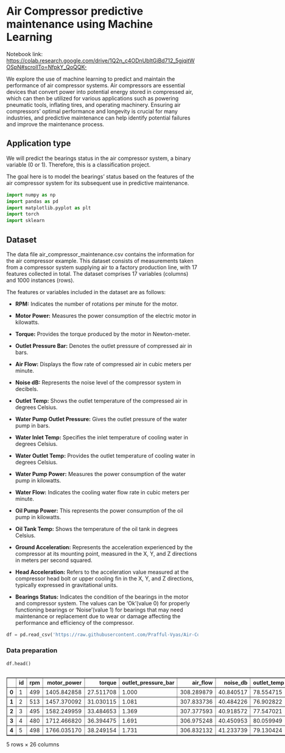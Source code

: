 # Air Compressor predictive maintenance using Machine Learning

Notebook link: https://colab.research.google.com/drive/1Q2n_c4ODnUbItGiBd712_5gjqitWOSpN#scrollTo=NfpkY_QoQQK-

We explore the use of machine learning to predict and maintain the performance of air compressor systems. Air compressors are essential devices that convert power into potential energy stored in compressed air, which can then be utilized for various applications such as powering pneumatic tools, inflating tires, and operating machinery. Ensuring air compressors’ optimal performance and longevity is crucial for many industries, and predictive maintenance can help identify potential failures and improve the maintenance process.

## Application type

We will predict the bearings status in the air compressor system, a binary variable (0 or 1). Therefore, this is a classification project.

The goal here is to model the bearings’ status based on the features of the air compressor system for its subsequent use in predictive maintenance.


```python
import numpy as np
import pandas as pd
import matplotlib.pyplot as plt
import torch
import sklearn
```

## Dataset

The data file air_compressor_maintenance.csv contains the information for the air compressor example. This dataset consists of measurements taken from a compressor system supplying air to a factory production line, with 17 features collected in total. The dataset comprises 17 variables (columns) and 1000 instances (rows).

The features or variables included in the dataset are as follows:



* **RPM:** Indicates the number of rotations per minute for the motor.

* **Motor Power:** Measures the power consumption of the electric motor in kilowatts.

* **Torque:** Provides the torque produced by the motor in Newton-meter.

* **Outlet Pressure Bar:** Denotes the outlet pressure of compressed air in bars.

* **Air Flow:** Displays the flow rate of compressed air in cubic meters per minute.

* **Noise dB:** Represents the noise level of the compressor system in decibels.

* **Outlet Temp:** Shows the outlet temperature of the compressed air in degrees Celsius.

* **Water Pump Outlet Pressure:** Gives the outlet pressure of the water pump in bars.

* **Water Inlet Temp:** Specifies the inlet temperature of cooling water in degrees Celsius.

* **Water Outlet Temp:** Provides the outlet temperature of cooling water in degrees Celsius.

* **Water Pump Power:** Measures the power consumption of the water pump in kilowatts.

* **Water Flow:** Indicates the cooling water flow rate in cubic meters per minute.

* **Oil Pump Power:** This represents the power consumption of the oil pump in kilowatts.

* **Oil Tank Temp:** Shows the temperature of the oil tank in degrees Celsius.

* **Ground Acceleration:** Represents the acceleration experienced by the compressor at its mounting point, measured in the X, Y, and Z directions in meters per second squared.

* **Head Acceleration:** Refers to the acceleration value measured at the compressor head bolt or upper cooling fin in the X, Y, and Z directions, typically expressed in gravitational units.

* **Bearings Status:** Indicates the condition of the bearings in the motor and compressor system. The values can be ‘Ok’(value 0) for properly functioning bearings or ‘Noise’(value 1) for bearings that may need maintenance or replacement due to wear or damage affecting the performance and efficiency of the compressor.





```python
df = pd.read_csv('https://raw.githubusercontent.com/Prafful-Vyas/Air-Compressor-predictive-maintenance-using-ML/main/aircompressor.csv')
```

### Data preparation


```python
df.head()
```





  <div id="df-cab05bbc-f856-4873-978d-690b4355c1cc" class="colab-df-container">
    <div>
<style scoped>
    .dataframe tbody tr th:only-of-type {
        vertical-align: middle;
    }

    .dataframe tbody tr th {
        vertical-align: top;
    }

    .dataframe thead th {
        text-align: right;
    }
</style>
<table border="1" class="dataframe">
  <thead>
    <tr style="text-align: right;">
      <th></th>
      <th>id</th>
      <th>rpm</th>
      <th>motor_power</th>
      <th>torque</th>
      <th>outlet_pressure_bar</th>
      <th>air_flow</th>
      <th>noise_db</th>
      <th>outlet_temp</th>
      <th>wpump_outlet_press</th>
      <th>water_inlet_temp</th>
      <th>...</th>
      <th>gaccy</th>
      <th>gaccz</th>
      <th>haccx</th>
      <th>haccy</th>
      <th>haccz</th>
      <th>bearings</th>
      <th>wpump</th>
      <th>radiator</th>
      <th>exvalve</th>
      <th>acmotor</th>
    </tr>
  </thead>
  <tbody>
    <tr>
      <th>0</th>
      <td>1</td>
      <td>499</td>
      <td>1405.842858</td>
      <td>27.511708</td>
      <td>1.000</td>
      <td>308.289879</td>
      <td>40.840517</td>
      <td>78.554715</td>
      <td>2.960632</td>
      <td>43.166392</td>
      <td>...</td>
      <td>0.383773</td>
      <td>2.649801</td>
      <td>1.213344</td>
      <td>1.409218</td>
      <td>2.962484</td>
      <td>0</td>
      <td>0</td>
      <td>0</td>
      <td>0</td>
      <td>Stable</td>
    </tr>
    <tr>
      <th>1</th>
      <td>2</td>
      <td>513</td>
      <td>1457.370092</td>
      <td>31.030115</td>
      <td>1.081</td>
      <td>307.833736</td>
      <td>40.484226</td>
      <td>76.902822</td>
      <td>2.536711</td>
      <td>47.342143</td>
      <td>...</td>
      <td>0.450954</td>
      <td>2.669423</td>
      <td>1.210674</td>
      <td>1.379050</td>
      <td>2.938135</td>
      <td>0</td>
      <td>0</td>
      <td>0</td>
      <td>0</td>
      <td>Stable</td>
    </tr>
    <tr>
      <th>2</th>
      <td>3</td>
      <td>495</td>
      <td>1582.249959</td>
      <td>33.484653</td>
      <td>1.369</td>
      <td>307.377593</td>
      <td>40.918572</td>
      <td>77.547021</td>
      <td>2.112789</td>
      <td>49.306593</td>
      <td>...</td>
      <td>0.443924</td>
      <td>2.772009</td>
      <td>1.210612</td>
      <td>1.373490</td>
      <td>2.991878</td>
      <td>0</td>
      <td>0</td>
      <td>0</td>
      <td>0</td>
      <td>Stable</td>
    </tr>
    <tr>
      <th>3</th>
      <td>4</td>
      <td>480</td>
      <td>1712.466820</td>
      <td>36.394475</td>
      <td>1.691</td>
      <td>306.975248</td>
      <td>40.450953</td>
      <td>80.059949</td>
      <td>2.087534</td>
      <td>46.886933</td>
      <td>...</td>
      <td>0.370457</td>
      <td>2.876056</td>
      <td>1.213223</td>
      <td>1.443234</td>
      <td>3.096158</td>
      <td>0</td>
      <td>0</td>
      <td>0</td>
      <td>0</td>
      <td>Stable</td>
    </tr>
    <tr>
      <th>4</th>
      <td>5</td>
      <td>498</td>
      <td>1766.035170</td>
      <td>38.249154</td>
      <td>1.731</td>
      <td>306.832132</td>
      <td>41.233739</td>
      <td>79.130424</td>
      <td>2.338877</td>
      <td>50.498100</td>
      <td>...</td>
      <td>0.383868</td>
      <td>2.849451</td>
      <td>1.209216</td>
      <td>1.405190</td>
      <td>3.059417</td>
      <td>0</td>
      <td>0</td>
      <td>0</td>
      <td>0</td>
      <td>Stable</td>
    </tr>
  </tbody>
</table>
<p>5 rows × 26 columns</p>
</div>
    <div class="colab-df-buttons">

  <div class="colab-df-container">
    <button class="colab-df-convert" onclick="convertToInteractive('df-cab05bbc-f856-4873-978d-690b4355c1cc')"
            title="Convert this dataframe to an interactive table."
            style="display:none;">

  <svg xmlns="http://www.w3.org/2000/svg" height="24px" viewBox="0 -960 960 960">
    <path d="M120-120v-720h720v720H120Zm60-500h600v-160H180v160Zm220 220h160v-160H400v160Zm0 220h160v-160H400v160ZM180-400h160v-160H180v160Zm440 0h160v-160H620v160ZM180-180h160v-160H180v160Zm440 0h160v-160H620v160Z"/>
  </svg>
    </button>

  <style>
    .colab-df-container {
      display:flex;
      gap: 12px;
    }

    .colab-df-convert {
      background-color: #E8F0FE;
      border: none;
      border-radius: 50%;
      cursor: pointer;
      display: none;
      fill: #1967D2;
      height: 32px;
      padding: 0 0 0 0;
      width: 32px;
    }

    .colab-df-convert:hover {
      background-color: #E2EBFA;
      box-shadow: 0px 1px 2px rgba(60, 64, 67, 0.3), 0px 1px 3px 1px rgba(60, 64, 67, 0.15);
      fill: #174EA6;
    }

    .colab-df-buttons div {
      margin-bottom: 4px;
    }

    [theme=dark] .colab-df-convert {
      background-color: #3B4455;
      fill: #D2E3FC;
    }

    [theme=dark] .colab-df-convert:hover {
      background-color: #434B5C;
      box-shadow: 0px 1px 3px 1px rgba(0, 0, 0, 0.15);
      filter: drop-shadow(0px 1px 2px rgba(0, 0, 0, 0.3));
      fill: #FFFFFF;
    }
  </style>

    <script>
      const buttonEl =
        document.querySelector('#df-cab05bbc-f856-4873-978d-690b4355c1cc button.colab-df-convert');
      buttonEl.style.display =
        google.colab.kernel.accessAllowed ? 'block' : 'none';

      async function convertToInteractive(key) {
        const element = document.querySelector('#df-cab05bbc-f856-4873-978d-690b4355c1cc');
        const dataTable =
          await google.colab.kernel.invokeFunction('convertToInteractive',
                                                    [key], {});
        if (!dataTable) return;

        const docLinkHtml = 'Like what you see? Visit the ' +
          '<a target="_blank" href=https://colab.research.google.com/notebooks/data_table.ipynb>data table notebook</a>'
          + ' to learn more about interactive tables.';
        element.innerHTML = '';
        dataTable['output_type'] = 'display_data';
        await google.colab.output.renderOutput(dataTable, element);
        const docLink = document.createElement('div');
        docLink.innerHTML = docLinkHtml;
        element.appendChild(docLink);
      }
    </script>
  </div>


<div id="df-77a3443a-1e7b-496a-bbac-c911adca5e75">
  <button class="colab-df-quickchart" onclick="quickchart('df-77a3443a-1e7b-496a-bbac-c911adca5e75')"
            title="Suggest charts"
            style="display:none;">

<svg xmlns="http://www.w3.org/2000/svg" height="24px"viewBox="0 0 24 24"
     width="24px">
    <g>
        <path d="M19 3H5c-1.1 0-2 .9-2 2v14c0 1.1.9 2 2 2h14c1.1 0 2-.9 2-2V5c0-1.1-.9-2-2-2zM9 17H7v-7h2v7zm4 0h-2V7h2v10zm4 0h-2v-4h2v4z"/>
    </g>
</svg>
  </button>

<style>
  .colab-df-quickchart {
      --bg-color: #E8F0FE;
      --fill-color: #1967D2;
      --hover-bg-color: #E2EBFA;
      --hover-fill-color: #174EA6;
      --disabled-fill-color: #AAA;
      --disabled-bg-color: #DDD;
  }

  [theme=dark] .colab-df-quickchart {
      --bg-color: #3B4455;
      --fill-color: #D2E3FC;
      --hover-bg-color: #434B5C;
      --hover-fill-color: #FFFFFF;
      --disabled-bg-color: #3B4455;
      --disabled-fill-color: #666;
  }

  .colab-df-quickchart {
    background-color: var(--bg-color);
    border: none;
    border-radius: 50%;
    cursor: pointer;
    display: none;
    fill: var(--fill-color);
    height: 32px;
    padding: 0;
    width: 32px;
  }

  .colab-df-quickchart:hover {
    background-color: var(--hover-bg-color);
    box-shadow: 0 1px 2px rgba(60, 64, 67, 0.3), 0 1px 3px 1px rgba(60, 64, 67, 0.15);
    fill: var(--button-hover-fill-color);
  }

  .colab-df-quickchart-complete:disabled,
  .colab-df-quickchart-complete:disabled:hover {
    background-color: var(--disabled-bg-color);
    fill: var(--disabled-fill-color);
    box-shadow: none;
  }

  .colab-df-spinner {
    border: 2px solid var(--fill-color);
    border-color: transparent;
    border-bottom-color: var(--fill-color);
    animation:
      spin 1s steps(1) infinite;
  }

  @keyframes spin {
    0% {
      border-color: transparent;
      border-bottom-color: var(--fill-color);
      border-left-color: var(--fill-color);
    }
    20% {
      border-color: transparent;
      border-left-color: var(--fill-color);
      border-top-color: var(--fill-color);
    }
    30% {
      border-color: transparent;
      border-left-color: var(--fill-color);
      border-top-color: var(--fill-color);
      border-right-color: var(--fill-color);
    }
    40% {
      border-color: transparent;
      border-right-color: var(--fill-color);
      border-top-color: var(--fill-color);
    }
    60% {
      border-color: transparent;
      border-right-color: var(--fill-color);
    }
    80% {
      border-color: transparent;
      border-right-color: var(--fill-color);
      border-bottom-color: var(--fill-color);
    }
    90% {
      border-color: transparent;
      border-bottom-color: var(--fill-color);
    }
  }
</style>

  <script>
    async function quickchart(key) {
      const quickchartButtonEl =
        document.querySelector('#' + key + ' button');
      quickchartButtonEl.disabled = true;  // To prevent multiple clicks.
      quickchartButtonEl.classList.add('colab-df-spinner');
      try {
        const charts = await google.colab.kernel.invokeFunction(
            'suggestCharts', [key], {});
      } catch (error) {
        console.error('Error during call to suggestCharts:', error);
      }
      quickchartButtonEl.classList.remove('colab-df-spinner');
      quickchartButtonEl.classList.add('colab-df-quickchart-complete');
    }
    (() => {
      let quickchartButtonEl =
        document.querySelector('#df-77a3443a-1e7b-496a-bbac-c911adca5e75 button');
      quickchartButtonEl.style.display =
        google.colab.kernel.accessAllowed ? 'block' : 'none';
    })();
  </script>
</div>

    </div>
  </div>





```python
# List of columns to be dropped
columns_to_drop = ['id','wpump', 'radiator', 'exvalve','acmotor']

# Drop the columns
df.drop(columns_to_drop, axis=1, inplace=True)

```


```python
# identify missing values
df.isnull().sum()
```




<div>
<style scoped>
    .dataframe tbody tr th:only-of-type {
        vertical-align: middle;
    }

    .dataframe tbody tr th {
        vertical-align: top;
    }

    .dataframe thead th {
        text-align: right;
    }
</style>
<table border="1" class="dataframe">
  <thead>
    <tr style="text-align: right;">
      <th></th>
      <th>0</th>
    </tr>
  </thead>
  <tbody>
    <tr>
      <th>rpm</th>
      <td>0</td>
    </tr>
    <tr>
      <th>motor_power</th>
      <td>0</td>
    </tr>
    <tr>
      <th>torque</th>
      <td>0</td>
    </tr>
    <tr>
      <th>outlet_pressure_bar</th>
      <td>0</td>
    </tr>
    <tr>
      <th>air_flow</th>
      <td>0</td>
    </tr>
    <tr>
      <th>noise_db</th>
      <td>0</td>
    </tr>
    <tr>
      <th>outlet_temp</th>
      <td>0</td>
    </tr>
    <tr>
      <th>wpump_outlet_press</th>
      <td>0</td>
    </tr>
    <tr>
      <th>water_inlet_temp</th>
      <td>0</td>
    </tr>
    <tr>
      <th>water_outlet_temp</th>
      <td>0</td>
    </tr>
    <tr>
      <th>wpump_power</th>
      <td>0</td>
    </tr>
    <tr>
      <th>water_flow</th>
      <td>0</td>
    </tr>
    <tr>
      <th>oilpump_power</th>
      <td>0</td>
    </tr>
    <tr>
      <th>oil_tank_temp</th>
      <td>0</td>
    </tr>
    <tr>
      <th>gaccx</th>
      <td>0</td>
    </tr>
    <tr>
      <th>gaccy</th>
      <td>0</td>
    </tr>
    <tr>
      <th>gaccz</th>
      <td>0</td>
    </tr>
    <tr>
      <th>haccx</th>
      <td>0</td>
    </tr>
    <tr>
      <th>haccy</th>
      <td>0</td>
    </tr>
    <tr>
      <th>haccz</th>
      <td>0</td>
    </tr>
    <tr>
      <th>bearings</th>
      <td>0</td>
    </tr>
  </tbody>
</table>
</div><br><label><b>dtype:</b> int64</label>




```python
# Adding timestamp of frequency = 1 minute to the dataset

import datetime

# Generate a time series with one-minute intervals
time_series = pd.date_range(start='00:00:00', end='16:39:00', freq='1min')

# Create a new DataFrame with timestamps
df['timestamp'] = time_series
df['timestamp'] = df['timestamp'].dt.time


# show the updated DataFrame
df.head()
```





  <div id="df-5aa7de26-43ad-4fc9-8398-f0499ea47e1c" class="colab-df-container">
    <div>
<style scoped>
    .dataframe tbody tr th:only-of-type {
        vertical-align: middle;
    }

    .dataframe tbody tr th {
        vertical-align: top;
    }

    .dataframe thead th {
        text-align: right;
    }
</style>
<table border="1" class="dataframe">
  <thead>
    <tr style="text-align: right;">
      <th></th>
      <th>rpm</th>
      <th>motor_power</th>
      <th>torque</th>
      <th>outlet_pressure_bar</th>
      <th>air_flow</th>
      <th>noise_db</th>
      <th>outlet_temp</th>
      <th>wpump_outlet_press</th>
      <th>water_inlet_temp</th>
      <th>water_outlet_temp</th>
      <th>...</th>
      <th>oilpump_power</th>
      <th>oil_tank_temp</th>
      <th>gaccx</th>
      <th>gaccy</th>
      <th>gaccz</th>
      <th>haccx</th>
      <th>haccy</th>
      <th>haccz</th>
      <th>bearings</th>
      <th>timestamp</th>
    </tr>
  </thead>
  <tbody>
    <tr>
      <th>0</th>
      <td>499</td>
      <td>1405.842858</td>
      <td>27.511708</td>
      <td>1.000</td>
      <td>308.289879</td>
      <td>40.840517</td>
      <td>78.554715</td>
      <td>2.960632</td>
      <td>43.166392</td>
      <td>47.259238</td>
      <td>...</td>
      <td>300.372921</td>
      <td>45.806178</td>
      <td>0.711820</td>
      <td>0.383773</td>
      <td>2.649801</td>
      <td>1.213344</td>
      <td>1.409218</td>
      <td>2.962484</td>
      <td>0</td>
      <td>00:00:00</td>
    </tr>
    <tr>
      <th>1</th>
      <td>513</td>
      <td>1457.370092</td>
      <td>31.030115</td>
      <td>1.081</td>
      <td>307.833736</td>
      <td>40.484226</td>
      <td>76.902822</td>
      <td>2.536711</td>
      <td>47.342143</td>
      <td>55.025653</td>
      <td>...</td>
      <td>301.391605</td>
      <td>45.825384</td>
      <td>0.704667</td>
      <td>0.450954</td>
      <td>2.669423</td>
      <td>1.210674</td>
      <td>1.379050</td>
      <td>2.938135</td>
      <td>0</td>
      <td>00:01:00</td>
    </tr>
    <tr>
      <th>2</th>
      <td>495</td>
      <td>1582.249959</td>
      <td>33.484653</td>
      <td>1.369</td>
      <td>307.377593</td>
      <td>40.918572</td>
      <td>77.547021</td>
      <td>2.112789</td>
      <td>49.306593</td>
      <td>50.505622</td>
      <td>...</td>
      <td>300.973376</td>
      <td>45.844730</td>
      <td>0.704828</td>
      <td>0.443924</td>
      <td>2.772009</td>
      <td>1.210612</td>
      <td>1.373490</td>
      <td>2.991878</td>
      <td>0</td>
      <td>00:02:00</td>
    </tr>
    <tr>
      <th>3</th>
      <td>480</td>
      <td>1712.466820</td>
      <td>36.394475</td>
      <td>1.691</td>
      <td>306.975248</td>
      <td>40.450953</td>
      <td>80.059949</td>
      <td>2.087534</td>
      <td>46.886933</td>
      <td>58.706376</td>
      <td>...</td>
      <td>300.355630</td>
      <td>45.817046</td>
      <td>0.726604</td>
      <td>0.370457</td>
      <td>2.876056</td>
      <td>1.213223</td>
      <td>1.443234</td>
      <td>3.096158</td>
      <td>0</td>
      <td>00:03:00</td>
    </tr>
    <tr>
      <th>4</th>
      <td>498</td>
      <td>1766.035170</td>
      <td>38.249154</td>
      <td>1.731</td>
      <td>306.832132</td>
      <td>41.233739</td>
      <td>79.130424</td>
      <td>2.338877</td>
      <td>50.498100</td>
      <td>54.046362</td>
      <td>...</td>
      <td>300.440568</td>
      <td>45.817640</td>
      <td>0.707785</td>
      <td>0.383868</td>
      <td>2.849451</td>
      <td>1.209216</td>
      <td>1.405190</td>
      <td>3.059417</td>
      <td>0</td>
      <td>00:04:00</td>
    </tr>
  </tbody>
</table>
<p>5 rows × 22 columns</p>
</div>
    <div class="colab-df-buttons">

  <div class="colab-df-container">
    <button class="colab-df-convert" onclick="convertToInteractive('df-5aa7de26-43ad-4fc9-8398-f0499ea47e1c')"
            title="Convert this dataframe to an interactive table."
            style="display:none;">

  <svg xmlns="http://www.w3.org/2000/svg" height="24px" viewBox="0 -960 960 960">
    <path d="M120-120v-720h720v720H120Zm60-500h600v-160H180v160Zm220 220h160v-160H400v160Zm0 220h160v-160H400v160ZM180-400h160v-160H180v160Zm440 0h160v-160H620v160ZM180-180h160v-160H180v160Zm440 0h160v-160H620v160Z"/>
  </svg>
    </button>

  <style>
    .colab-df-container {
      display:flex;
      gap: 12px;
    }

    .colab-df-convert {
      background-color: #E8F0FE;
      border: none;
      border-radius: 50%;
      cursor: pointer;
      display: none;
      fill: #1967D2;
      height: 32px;
      padding: 0 0 0 0;
      width: 32px;
    }

    .colab-df-convert:hover {
      background-color: #E2EBFA;
      box-shadow: 0px 1px 2px rgba(60, 64, 67, 0.3), 0px 1px 3px 1px rgba(60, 64, 67, 0.15);
      fill: #174EA6;
    }

    .colab-df-buttons div {
      margin-bottom: 4px;
    }

    [theme=dark] .colab-df-convert {
      background-color: #3B4455;
      fill: #D2E3FC;
    }

    [theme=dark] .colab-df-convert:hover {
      background-color: #434B5C;
      box-shadow: 0px 1px 3px 1px rgba(0, 0, 0, 0.15);
      filter: drop-shadow(0px 1px 2px rgba(0, 0, 0, 0.3));
      fill: #FFFFFF;
    }
  </style>

    <script>
      const buttonEl =
        document.querySelector('#df-5aa7de26-43ad-4fc9-8398-f0499ea47e1c button.colab-df-convert');
      buttonEl.style.display =
        google.colab.kernel.accessAllowed ? 'block' : 'none';

      async function convertToInteractive(key) {
        const element = document.querySelector('#df-5aa7de26-43ad-4fc9-8398-f0499ea47e1c');
        const dataTable =
          await google.colab.kernel.invokeFunction('convertToInteractive',
                                                    [key], {});
        if (!dataTable) return;

        const docLinkHtml = 'Like what you see? Visit the ' +
          '<a target="_blank" href=https://colab.research.google.com/notebooks/data_table.ipynb>data table notebook</a>'
          + ' to learn more about interactive tables.';
        element.innerHTML = '';
        dataTable['output_type'] = 'display_data';
        await google.colab.output.renderOutput(dataTable, element);
        const docLink = document.createElement('div');
        docLink.innerHTML = docLinkHtml;
        element.appendChild(docLink);
      }
    </script>
  </div>


<div id="df-8a9b63f9-0ac3-4d49-af87-c7aea3924f67">
  <button class="colab-df-quickchart" onclick="quickchart('df-8a9b63f9-0ac3-4d49-af87-c7aea3924f67')"
            title="Suggest charts"
            style="display:none;">

<svg xmlns="http://www.w3.org/2000/svg" height="24px"viewBox="0 0 24 24"
     width="24px">
    <g>
        <path d="M19 3H5c-1.1 0-2 .9-2 2v14c0 1.1.9 2 2 2h14c1.1 0 2-.9 2-2V5c0-1.1-.9-2-2-2zM9 17H7v-7h2v7zm4 0h-2V7h2v10zm4 0h-2v-4h2v4z"/>
    </g>
</svg>
  </button>

<style>
  .colab-df-quickchart {
      --bg-color: #E8F0FE;
      --fill-color: #1967D2;
      --hover-bg-color: #E2EBFA;
      --hover-fill-color: #174EA6;
      --disabled-fill-color: #AAA;
      --disabled-bg-color: #DDD;
  }

  [theme=dark] .colab-df-quickchart {
      --bg-color: #3B4455;
      --fill-color: #D2E3FC;
      --hover-bg-color: #434B5C;
      --hover-fill-color: #FFFFFF;
      --disabled-bg-color: #3B4455;
      --disabled-fill-color: #666;
  }

  .colab-df-quickchart {
    background-color: var(--bg-color);
    border: none;
    border-radius: 50%;
    cursor: pointer;
    display: none;
    fill: var(--fill-color);
    height: 32px;
    padding: 0;
    width: 32px;
  }

  .colab-df-quickchart:hover {
    background-color: var(--hover-bg-color);
    box-shadow: 0 1px 2px rgba(60, 64, 67, 0.3), 0 1px 3px 1px rgba(60, 64, 67, 0.15);
    fill: var(--button-hover-fill-color);
  }

  .colab-df-quickchart-complete:disabled,
  .colab-df-quickchart-complete:disabled:hover {
    background-color: var(--disabled-bg-color);
    fill: var(--disabled-fill-color);
    box-shadow: none;
  }

  .colab-df-spinner {
    border: 2px solid var(--fill-color);
    border-color: transparent;
    border-bottom-color: var(--fill-color);
    animation:
      spin 1s steps(1) infinite;
  }

  @keyframes spin {
    0% {
      border-color: transparent;
      border-bottom-color: var(--fill-color);
      border-left-color: var(--fill-color);
    }
    20% {
      border-color: transparent;
      border-left-color: var(--fill-color);
      border-top-color: var(--fill-color);
    }
    30% {
      border-color: transparent;
      border-left-color: var(--fill-color);
      border-top-color: var(--fill-color);
      border-right-color: var(--fill-color);
    }
    40% {
      border-color: transparent;
      border-right-color: var(--fill-color);
      border-top-color: var(--fill-color);
    }
    60% {
      border-color: transparent;
      border-right-color: var(--fill-color);
    }
    80% {
      border-color: transparent;
      border-right-color: var(--fill-color);
      border-bottom-color: var(--fill-color);
    }
    90% {
      border-color: transparent;
      border-bottom-color: var(--fill-color);
    }
  }
</style>

  <script>
    async function quickchart(key) {
      const quickchartButtonEl =
        document.querySelector('#' + key + ' button');
      quickchartButtonEl.disabled = true;  // To prevent multiple clicks.
      quickchartButtonEl.classList.add('colab-df-spinner');
      try {
        const charts = await google.colab.kernel.invokeFunction(
            'suggestCharts', [key], {});
      } catch (error) {
        console.error('Error during call to suggestCharts:', error);
      }
      quickchartButtonEl.classList.remove('colab-df-spinner');
      quickchartButtonEl.classList.add('colab-df-quickchart-complete');
    }
    (() => {
      let quickchartButtonEl =
        document.querySelector('#df-8a9b63f9-0ac3-4d49-af87-c7aea3924f67 button');
      quickchartButtonEl.style.display =
        google.colab.kernel.accessAllowed ? 'block' : 'none';
    })();
  </script>
</div>

    </div>
  </div>





```python
# checking for no. of unique values in bearings
df.groupby(df['bearings']).size()
```




<div>
<style scoped>
    .dataframe tbody tr th:only-of-type {
        vertical-align: middle;
    }

    .dataframe tbody tr th {
        vertical-align: top;
    }

    .dataframe thead th {
        text-align: right;
    }
</style>
<table border="1" class="dataframe">
  <thead>
    <tr style="text-align: right;">
      <th></th>
      <th>0</th>
    </tr>
    <tr>
      <th>bearings</th>
      <th></th>
    </tr>
  </thead>
  <tbody>
    <tr>
      <th>0</th>
      <td>800</td>
    </tr>
    <tr>
      <th>1</th>
      <td>200</td>
    </tr>
  </tbody>
</table>
</div><br><label><b>dtype:</b> int64</label>




```python
df.dtypes
```




<div>
<style scoped>
    .dataframe tbody tr th:only-of-type {
        vertical-align: middle;
    }

    .dataframe tbody tr th {
        vertical-align: top;
    }

    .dataframe thead th {
        text-align: right;
    }
</style>
<table border="1" class="dataframe">
  <thead>
    <tr style="text-align: right;">
      <th></th>
      <th>0</th>
    </tr>
  </thead>
  <tbody>
    <tr>
      <th>rpm</th>
      <td>int64</td>
    </tr>
    <tr>
      <th>motor_power</th>
      <td>float64</td>
    </tr>
    <tr>
      <th>torque</th>
      <td>float64</td>
    </tr>
    <tr>
      <th>outlet_pressure_bar</th>
      <td>float64</td>
    </tr>
    <tr>
      <th>air_flow</th>
      <td>float64</td>
    </tr>
    <tr>
      <th>noise_db</th>
      <td>float64</td>
    </tr>
    <tr>
      <th>outlet_temp</th>
      <td>float64</td>
    </tr>
    <tr>
      <th>wpump_outlet_press</th>
      <td>float64</td>
    </tr>
    <tr>
      <th>water_inlet_temp</th>
      <td>float64</td>
    </tr>
    <tr>
      <th>water_outlet_temp</th>
      <td>float64</td>
    </tr>
    <tr>
      <th>wpump_power</th>
      <td>float64</td>
    </tr>
    <tr>
      <th>water_flow</th>
      <td>float64</td>
    </tr>
    <tr>
      <th>oilpump_power</th>
      <td>float64</td>
    </tr>
    <tr>
      <th>oil_tank_temp</th>
      <td>float64</td>
    </tr>
    <tr>
      <th>gaccx</th>
      <td>float64</td>
    </tr>
    <tr>
      <th>gaccy</th>
      <td>float64</td>
    </tr>
    <tr>
      <th>gaccz</th>
      <td>float64</td>
    </tr>
    <tr>
      <th>haccx</th>
      <td>float64</td>
    </tr>
    <tr>
      <th>haccy</th>
      <td>float64</td>
    </tr>
    <tr>
      <th>haccz</th>
      <td>float64</td>
    </tr>
    <tr>
      <th>bearings</th>
      <td>int64</td>
    </tr>
    <tr>
      <th>timestamp</th>
      <td>object</td>
    </tr>
  </tbody>
</table>
</div><br><label><b>dtype:</b> object</label>




```python
def time_to_minutes(time_obj):
    return (time_obj.hour * 60) + time_obj.minute

df['time_minutes'] = df['timestamp'].apply(time_to_minutes).astype(float)
```


```python
df.head()
```





  <div id="df-7007db85-862f-4ce4-bf06-8411ba14c2d4" class="colab-df-container">
    <div>
<style scoped>
    .dataframe tbody tr th:only-of-type {
        vertical-align: middle;
    }

    .dataframe tbody tr th {
        vertical-align: top;
    }

    .dataframe thead th {
        text-align: right;
    }
</style>
<table border="1" class="dataframe">
  <thead>
    <tr style="text-align: right;">
      <th></th>
      <th>rpm</th>
      <th>motor_power</th>
      <th>torque</th>
      <th>outlet_pressure_bar</th>
      <th>air_flow</th>
      <th>noise_db</th>
      <th>outlet_temp</th>
      <th>wpump_outlet_press</th>
      <th>water_inlet_temp</th>
      <th>water_outlet_temp</th>
      <th>...</th>
      <th>oil_tank_temp</th>
      <th>gaccx</th>
      <th>gaccy</th>
      <th>gaccz</th>
      <th>haccx</th>
      <th>haccy</th>
      <th>haccz</th>
      <th>bearings</th>
      <th>timestamp</th>
      <th>time_minutes</th>
    </tr>
  </thead>
  <tbody>
    <tr>
      <th>0</th>
      <td>499</td>
      <td>1405.842858</td>
      <td>27.511708</td>
      <td>1.000</td>
      <td>308.289879</td>
      <td>40.840517</td>
      <td>78.554715</td>
      <td>2.960632</td>
      <td>43.166392</td>
      <td>47.259238</td>
      <td>...</td>
      <td>45.806178</td>
      <td>0.711820</td>
      <td>0.383773</td>
      <td>2.649801</td>
      <td>1.213344</td>
      <td>1.409218</td>
      <td>2.962484</td>
      <td>0</td>
      <td>00:00:00</td>
      <td>0.0</td>
    </tr>
    <tr>
      <th>1</th>
      <td>513</td>
      <td>1457.370092</td>
      <td>31.030115</td>
      <td>1.081</td>
      <td>307.833736</td>
      <td>40.484226</td>
      <td>76.902822</td>
      <td>2.536711</td>
      <td>47.342143</td>
      <td>55.025653</td>
      <td>...</td>
      <td>45.825384</td>
      <td>0.704667</td>
      <td>0.450954</td>
      <td>2.669423</td>
      <td>1.210674</td>
      <td>1.379050</td>
      <td>2.938135</td>
      <td>0</td>
      <td>00:01:00</td>
      <td>1.0</td>
    </tr>
    <tr>
      <th>2</th>
      <td>495</td>
      <td>1582.249959</td>
      <td>33.484653</td>
      <td>1.369</td>
      <td>307.377593</td>
      <td>40.918572</td>
      <td>77.547021</td>
      <td>2.112789</td>
      <td>49.306593</td>
      <td>50.505622</td>
      <td>...</td>
      <td>45.844730</td>
      <td>0.704828</td>
      <td>0.443924</td>
      <td>2.772009</td>
      <td>1.210612</td>
      <td>1.373490</td>
      <td>2.991878</td>
      <td>0</td>
      <td>00:02:00</td>
      <td>2.0</td>
    </tr>
    <tr>
      <th>3</th>
      <td>480</td>
      <td>1712.466820</td>
      <td>36.394475</td>
      <td>1.691</td>
      <td>306.975248</td>
      <td>40.450953</td>
      <td>80.059949</td>
      <td>2.087534</td>
      <td>46.886933</td>
      <td>58.706376</td>
      <td>...</td>
      <td>45.817046</td>
      <td>0.726604</td>
      <td>0.370457</td>
      <td>2.876056</td>
      <td>1.213223</td>
      <td>1.443234</td>
      <td>3.096158</td>
      <td>0</td>
      <td>00:03:00</td>
      <td>3.0</td>
    </tr>
    <tr>
      <th>4</th>
      <td>498</td>
      <td>1766.035170</td>
      <td>38.249154</td>
      <td>1.731</td>
      <td>306.832132</td>
      <td>41.233739</td>
      <td>79.130424</td>
      <td>2.338877</td>
      <td>50.498100</td>
      <td>54.046362</td>
      <td>...</td>
      <td>45.817640</td>
      <td>0.707785</td>
      <td>0.383868</td>
      <td>2.849451</td>
      <td>1.209216</td>
      <td>1.405190</td>
      <td>3.059417</td>
      <td>0</td>
      <td>00:04:00</td>
      <td>4.0</td>
    </tr>
  </tbody>
</table>
<p>5 rows × 23 columns</p>
</div>
    <div class="colab-df-buttons">

  <div class="colab-df-container">
    <button class="colab-df-convert" onclick="convertToInteractive('df-7007db85-862f-4ce4-bf06-8411ba14c2d4')"
            title="Convert this dataframe to an interactive table."
            style="display:none;">

  <svg xmlns="http://www.w3.org/2000/svg" height="24px" viewBox="0 -960 960 960">
    <path d="M120-120v-720h720v720H120Zm60-500h600v-160H180v160Zm220 220h160v-160H400v160Zm0 220h160v-160H400v160ZM180-400h160v-160H180v160Zm440 0h160v-160H620v160ZM180-180h160v-160H180v160Zm440 0h160v-160H620v160Z"/>
  </svg>
    </button>

  <style>
    .colab-df-container {
      display:flex;
      gap: 12px;
    }

    .colab-df-convert {
      background-color: #E8F0FE;
      border: none;
      border-radius: 50%;
      cursor: pointer;
      display: none;
      fill: #1967D2;
      height: 32px;
      padding: 0 0 0 0;
      width: 32px;
    }

    .colab-df-convert:hover {
      background-color: #E2EBFA;
      box-shadow: 0px 1px 2px rgba(60, 64, 67, 0.3), 0px 1px 3px 1px rgba(60, 64, 67, 0.15);
      fill: #174EA6;
    }

    .colab-df-buttons div {
      margin-bottom: 4px;
    }

    [theme=dark] .colab-df-convert {
      background-color: #3B4455;
      fill: #D2E3FC;
    }

    [theme=dark] .colab-df-convert:hover {
      background-color: #434B5C;
      box-shadow: 0px 1px 3px 1px rgba(0, 0, 0, 0.15);
      filter: drop-shadow(0px 1px 2px rgba(0, 0, 0, 0.3));
      fill: #FFFFFF;
    }
  </style>

    <script>
      const buttonEl =
        document.querySelector('#df-7007db85-862f-4ce4-bf06-8411ba14c2d4 button.colab-df-convert');
      buttonEl.style.display =
        google.colab.kernel.accessAllowed ? 'block' : 'none';

      async function convertToInteractive(key) {
        const element = document.querySelector('#df-7007db85-862f-4ce4-bf06-8411ba14c2d4');
        const dataTable =
          await google.colab.kernel.invokeFunction('convertToInteractive',
                                                    [key], {});
        if (!dataTable) return;

        const docLinkHtml = 'Like what you see? Visit the ' +
          '<a target="_blank" href=https://colab.research.google.com/notebooks/data_table.ipynb>data table notebook</a>'
          + ' to learn more about interactive tables.';
        element.innerHTML = '';
        dataTable['output_type'] = 'display_data';
        await google.colab.output.renderOutput(dataTable, element);
        const docLink = document.createElement('div');
        docLink.innerHTML = docLinkHtml;
        element.appendChild(docLink);
      }
    </script>
  </div>


<div id="df-27abdd93-691b-4254-8e62-847c376538ed">
  <button class="colab-df-quickchart" onclick="quickchart('df-27abdd93-691b-4254-8e62-847c376538ed')"
            title="Suggest charts"
            style="display:none;">

<svg xmlns="http://www.w3.org/2000/svg" height="24px"viewBox="0 0 24 24"
     width="24px">
    <g>
        <path d="M19 3H5c-1.1 0-2 .9-2 2v14c0 1.1.9 2 2 2h14c1.1 0 2-.9 2-2V5c0-1.1-.9-2-2-2zM9 17H7v-7h2v7zm4 0h-2V7h2v10zm4 0h-2v-4h2v4z"/>
    </g>
</svg>
  </button>

<style>
  .colab-df-quickchart {
      --bg-color: #E8F0FE;
      --fill-color: #1967D2;
      --hover-bg-color: #E2EBFA;
      --hover-fill-color: #174EA6;
      --disabled-fill-color: #AAA;
      --disabled-bg-color: #DDD;
  }

  [theme=dark] .colab-df-quickchart {
      --bg-color: #3B4455;
      --fill-color: #D2E3FC;
      --hover-bg-color: #434B5C;
      --hover-fill-color: #FFFFFF;
      --disabled-bg-color: #3B4455;
      --disabled-fill-color: #666;
  }

  .colab-df-quickchart {
    background-color: var(--bg-color);
    border: none;
    border-radius: 50%;
    cursor: pointer;
    display: none;
    fill: var(--fill-color);
    height: 32px;
    padding: 0;
    width: 32px;
  }

  .colab-df-quickchart:hover {
    background-color: var(--hover-bg-color);
    box-shadow: 0 1px 2px rgba(60, 64, 67, 0.3), 0 1px 3px 1px rgba(60, 64, 67, 0.15);
    fill: var(--button-hover-fill-color);
  }

  .colab-df-quickchart-complete:disabled,
  .colab-df-quickchart-complete:disabled:hover {
    background-color: var(--disabled-bg-color);
    fill: var(--disabled-fill-color);
    box-shadow: none;
  }

  .colab-df-spinner {
    border: 2px solid var(--fill-color);
    border-color: transparent;
    border-bottom-color: var(--fill-color);
    animation:
      spin 1s steps(1) infinite;
  }

  @keyframes spin {
    0% {
      border-color: transparent;
      border-bottom-color: var(--fill-color);
      border-left-color: var(--fill-color);
    }
    20% {
      border-color: transparent;
      border-left-color: var(--fill-color);
      border-top-color: var(--fill-color);
    }
    30% {
      border-color: transparent;
      border-left-color: var(--fill-color);
      border-top-color: var(--fill-color);
      border-right-color: var(--fill-color);
    }
    40% {
      border-color: transparent;
      border-right-color: var(--fill-color);
      border-top-color: var(--fill-color);
    }
    60% {
      border-color: transparent;
      border-right-color: var(--fill-color);
    }
    80% {
      border-color: transparent;
      border-right-color: var(--fill-color);
      border-bottom-color: var(--fill-color);
    }
    90% {
      border-color: transparent;
      border-bottom-color: var(--fill-color);
    }
  }
</style>

  <script>
    async function quickchart(key) {
      const quickchartButtonEl =
        document.querySelector('#' + key + ' button');
      quickchartButtonEl.disabled = true;  // To prevent multiple clicks.
      quickchartButtonEl.classList.add('colab-df-spinner');
      try {
        const charts = await google.colab.kernel.invokeFunction(
            'suggestCharts', [key], {});
      } catch (error) {
        console.error('Error during call to suggestCharts:', error);
      }
      quickchartButtonEl.classList.remove('colab-df-spinner');
      quickchartButtonEl.classList.add('colab-df-quickchart-complete');
    }
    (() => {
      let quickchartButtonEl =
        document.querySelector('#df-27abdd93-691b-4254-8e62-847c376538ed button');
      quickchartButtonEl.style.display =
        google.colab.kernel.accessAllowed ? 'block' : 'none';
    })();
  </script>
</div>

    </div>
  </div>




### Data Exploration


```python
# List of 20 column names to plot
columns_to_plot = df.columns[:20]

# Create a figure and 20 subplots
fig, axs = plt.subplots(20, 1, figsize=(10, 40))

# Iterate over the columns and plot each time series
for i, col in enumerate(columns_to_plot):
    axs[i].plot(df.index, df[col], linewidth=2)
    axs[i].set_title(f'{col} Time Series Plot')
    axs[i].set_xlabel('Timestamp')
    axs[i].set_ylabel(f'{col}')
    axs[i].grid(True)

plt.tight_layout()
plt.show()

```


    
![png](Air_Compressor_predictive_maintenance_using_ML_files/Air_Compressor_predictive_maintenance_using_ML_18_0.png)
    



```python
fig, ax = plt.subplots()
labels = 'Ok', 'Noisy'

ax.pie(df.groupby('bearings').size(),labels=labels, autopct='%1.1f%%')
ax.set_title('bearings pie chart')
plt.show()

```


    
![png](Air_Compressor_predictive_maintenance_using_ML_files/Air_Compressor_predictive_maintenance_using_ML_19_0.png)
    


**Note:** Imbalanced Dataset

### Train Test Split


```python
import sklearn

from sklearn.model_selection import train_test_split
X, y = df.iloc[:,0:20].values, df.iloc[:,-3].values
X_train, X_test, y_train, y_test = train_test_split(X, y,
                                                    test_size=0.3,
                                                    random_state=0,
                                                    stratify=y)
```

### Standardization


```python
from sklearn.preprocessing import StandardScaler
sc = StandardScaler()
X_train_std = sc.fit_transform(X_train)
X_test_std = sc.transform(X_test)
```

### Principal Component Analysis


```python
import numpy as np
cov_mat = np.cov(X_train_std.T)
eigen_vals, eigen_vecs = np.linalg.eig(cov_mat)
print('\nEigenvalues \n', eigen_vals)
```

    
    Eigenvalues 
     [9.80374937e+00 4.98121839e+00 1.43755351e+00 9.99091592e-01
     6.43175289e-01 6.10357861e-01 4.88037898e-01 3.05361922e-01
     2.30333753e-01 1.78271435e-01 1.02322243e-01 9.17528502e-02
     4.51574820e-02 3.71015881e-02 3.48879482e-02 1.79832586e-02
     9.45729912e-03 1.00000938e-02 2.79571812e-03 2.81142872e-06]



```python
# variance explained ratios
tot = sum(eigen_vals)
var_exp = [(i / tot) for i in sorted(eigen_vals, reverse=True)]
cum_var_exp = np.cumsum(var_exp)

import matplotlib.pyplot as plt
plt.bar(range(0,20), var_exp, align='center',
        label='Individual explained variance')

plt.step(range(0,20), cum_var_exp, where='mid',
         label='Cumulative explained variance')

plt.ylabel('Explained variance ratio')
plt.xlabel('Principal component index')
plt.legend(loc='best')
plt.tight_layout()
plt.show()
```


    
![png](Air_Compressor_predictive_maintenance_using_ML_files/Air_Compressor_predictive_maintenance_using_ML_27_0.png)
    


First two principal components explain almost 80% of the variance


```python
# Make a list of (eigenvalue, eigenvector) tuples
eigen_pairs = [(np.abs(eigen_vals[i]), eigen_vecs[:, i])
                for i in range(len(eigen_vals))]

# sort the (eigenvalue, eigenvector) tuples from high to low
eigen_pairs.sort(key=lambda k: k[0], reverse=True)
```


```python
w = np.hstack((eigen_pairs[0][1][:, np.newaxis],
               eigen_pairs[1][1][:, np.newaxis]))

print('Matrix W:\n', w)
```

    Matrix W:
     [[ 0.283677    0.16020503]
     [ 0.2682694  -0.1695857 ]
     [ 0.02365577 -0.43964721]
     [ 0.10058431 -0.41256676]
     [ 0.24039993  0.15713152]
     [ 0.26862044  0.10509479]
     [ 0.30332413 -0.09070131]
     [ 0.19859076 -0.07315549]
     [ 0.2999123  -0.08962555]
     [ 0.29843151 -0.08872808]
     [ 0.27112269 -0.0921965 ]
     [-0.09399512  0.01005909]
     [-0.0195826   0.02042695]
     [ 0.30034041 -0.09199941]
     [-0.26722188 -0.1895304 ]
     [-0.19702187 -0.15640544]
     [ 0.03880195 -0.43473059]
     [-0.26650931 -0.18763302]
     [-0.20082893 -0.14996399]
     [ 0.02144326 -0.43852245]]



```python
X_train_std[0].dot(w)
```




    array([ 0.80685128, -1.38824518])




```python
X_train_pca = X_train_std.dot(w)
```


```python
colors = ['r', 'b', 'g']
markers = ['o', 's', '^']

for l, c, m in zip(np.unique(y_train), colors, markers):
    plt.scatter(X_train_pca[y_train == l, 0],
                X_train_pca[y_train == l, 1],
                c=c, label=f'Class{l}', marker=m)

plt.xlabel('PC 1')
plt.ylabel('PC 2')
plt.legend(loc='lower left')
plt.tight_layout()
plt.show()
```


    
![png](Air_Compressor_predictive_maintenance_using_ML_files/Air_Compressor_predictive_maintenance_using_ML_33_0.png)
    



```python
from sklearn.decomposition import PCA

# initializing the PCA transformer
pca = PCA(n_components=2)

# dimensionality reduction:
X_train_pca = pca.fit_transform(X_train_std)
X_test_pca = pca.transform(X_test_std)
```


```python
def get_most_contributing_features(loading_vectors, feature_names, n_top_features=5):
    """
    Finds the most contributing features for each principal component.

    Args:
        loading_vectors (np.ndarray): The loading vectors from PCA.
        feature_names (list): List of feature names.
        n_top_features (int): Number of top contributing features to return.

    Returns:
        dict: A dictionary where keys are principal component indices and values are
              lists of tuples (feature_name, contribution).
    """
    top_features = {}
    for i, component in enumerate(loading_vectors):
        feature_contributions = [(abs(component[j]), feature_names[j]) for j in range(len(component))]
        feature_contributions.sort(reverse=True)  # Sort by absolute contribution
        top_features[f'PC{i+1}'] = [(name, contribution) for contribution, name in feature_contributions[:n_top_features]]
    return top_features

# Assuming 'feature_names' is a list of your feature names
top_features = get_most_contributing_features(eigen_vecs, feature_names=df.columns[:20].tolist())

# Print the top contributing features
for pc, features in top_features.items():
    print(f"{pc}:")
    for feature, contribution in features:
        print(f"  {feature}: {contribution:.4f}")
```

    PC1:
      gaccy: 0.5791
      gaccz: 0.5386
      oilpump_power: 0.3058
      rpm: 0.2837
      water_outlet_temp: 0.2380
    PC2:
      water_flow: 0.6949
      wpump_power: 0.5275
      rpm: 0.2683
      torque: 0.2122
      wpump_outlet_press: 0.1701
    PC3:
      haccy: 0.6698
      oilpump_power: 0.4729
      motor_power: 0.4396
      gaccy: 0.2456
      gaccz: 0.2003
    PC4:
      haccy: 0.7259
      motor_power: 0.4126
      oilpump_power: 0.4066
      gaccy: 0.2075
      water_outlet_temp: 0.1498
    PC5:
      wpump_outlet_press: 0.7437
      air_flow: 0.3994
      water_outlet_temp: 0.3087
      rpm: 0.2404
      wpump_power: 0.2312
    PC6:
      wpump_power: 0.7395
      water_flow: 0.3568
      air_flow: 0.2926
      rpm: 0.2686
      torque: 0.2684
    PC7:
      gaccz: 0.7427
      gaccy: 0.4583
      rpm: 0.3033
      water_outlet_temp: 0.1577
      water_flow: 0.1525
    PC8:
      noise_db: 0.8092
      outlet_temp: 0.4362
      air_flow: 0.2729
      rpm: 0.1986
      torque: 0.1768
    PC9:
      oil_tank_temp: 0.8511
      rpm: 0.2999
      gaccy: 0.2131
      water_flow: 0.1923
      water_outlet_temp: 0.1857
    PC10:
      gaccx: 0.6984
      oil_tank_temp: 0.3979
      water_flow: 0.3123
      rpm: 0.2984
      gaccy: 0.2031
    PC11:
      water_inlet_temp: 0.8945
      water_outlet_temp: 0.2796
      rpm: 0.2711
      torque: 0.1510
      motor_power: 0.0922
    PC12:
      torque: 0.7628
      water_flow: 0.3980
      water_inlet_temp: 0.2315
      noise_db: 0.2250
      wpump_power: 0.2039
    PC13:
      outlet_pressure_bar: 0.9968
      noise_db: 0.0413
      wpump_outlet_press: 0.0295
      torque: 0.0289
      oil_tank_temp: 0.0212
    PC14:
      gaccx: 0.6739
      gaccy: 0.4477
      oil_tank_temp: 0.3177
      rpm: 0.3003
      water_outlet_temp: 0.1967
    PC15:
      haccx: 0.7012
      water_outlet_temp: 0.4583
      wpump_outlet_press: 0.2712
      rpm: 0.2672
      motor_power: 0.1895
    PC16:
      outlet_temp: 0.6497
      noise_db: 0.4726
      air_flow: 0.3897
      wpump_outlet_press: 0.2585
      water_outlet_temp: 0.2117
    PC17:
      haccz: 0.7003
      oilpump_power: 0.4802
      motor_power: 0.4347
      wpump_power: 0.1712
      torque: 0.1225
    PC18:
      haccx: 0.6851
      water_outlet_temp: 0.4883
      rpm: 0.2665
      wpump_outlet_press: 0.2637
      motor_power: 0.1876
    PC19:
      air_flow: 0.6162
      outlet_temp: 0.6096
      wpump_outlet_press: 0.3375
      water_outlet_temp: 0.2011
      rpm: 0.2008
    PC20:
      haccz: 0.7126
      oilpump_power: 0.4715
      motor_power: 0.4385
      wpump_power: 0.1659
      torque: 0.1113


### Checking Data Imbalance


```python
# Function for plotting dataset
def plot_data(X,y,ax,title):
    ax.scatter(X[:, 0], X[:, 1], c=y, alpha=0.5, s = 30, edgecolor=(0,0,0,0.5))
    ax.set_ylabel('Principle Component 1')
    ax.set_xlabel('Principle Component 2')
    if title is not None:
        ax.set_title(title)

# Plot dataset
fig,ax = plt.subplots(figsize=(5, 5))
plot_data(X_train_pca, y_train, ax, title='Original Dataset')
```


    
![png](Air_Compressor_predictive_maintenance_using_ML_files/Air_Compressor_predictive_maintenance_using_ML_37_0.png)
    


 #### SMOT-TOMEK: Oversample with SMOTE, then Undersample with Tomek Links



 **SMOTE-TOMEK** is a technique that combines oversampling (SMOTE) with undersampling (with Tomek Links)


```python
from imblearn.combine import SMOTETomek
from sklearn.svm import LinearSVC

# Perform random sampling
smotetomek = SMOTETomek(random_state=0)
X_train_smotetomek, y_train_smotetomek = smotetomek.fit_resample(X_train_pca, y_train)
```

### Neural network


```python
import torch
import torch.nn as nn
from torch.utils.data import DataLoader, TensorDataset
from torch.optim import SGD

X_train_pca_torch = torch.from_numpy(X_train_pca).float()
y_train_torch = torch.from_numpy(y_train)
train_ds = TensorDataset(X_train_pca_torch, y_train_torch)

X_train_smote_torch = torch.from_numpy(X_train_smotetomek).float()
y_train_smote_torch = torch.from_numpy(y_train_smotetomek)
train_ds2 = TensorDataset(X_train_smote_torch, y_train_smote_torch)

torch.manual_seed(1)
batch_size = 2

train_dl = DataLoader(train_ds, batch_size, shuffle=True)
train_dl2 = DataLoader(train_ds2, batch_size, shuffle=True)
```


```python
class Model(nn.Module):
  def __init__(self, input_size, hidden_size, output_size):
    super().__init__()
    self.layer1 = nn.Linear(input_size, hidden_size)
    self.layer2 = nn.Linear(hidden_size, output_size)

  def forward(self, x):
    x = self.layer1(x)
    x = nn.Sigmoid()(x)
    x = self.layer2(x)
    x = nn.Softmax(dim=1)(x)
    return x
```


```python
def create_model(X_train,dl):
  input_size = X_train.shape[1]
  hidden_size = 16
  output_size = 2
  model = Model(input_size, hidden_size, output_size)

  learning_rate = 0.001
  loss_fn = nn.CrossEntropyLoss()
  optimizer = torch.optim.Adam(model.parameters(), lr=learning_rate)

  num_epochs = 100
  loss_hist = [0] * num_epochs
  accuracy_hist = [0] * num_epochs

  for epoch in range(num_epochs):
    for x_batch, y_batch in train_dl:
      pred = model(x_batch)
      y_batch = y_batch.long()
      loss = loss_fn(pred, y_batch)
      loss.backward()
      optimizer.step()
      optimizer.zero_grad()
      loss_hist[epoch] = loss.item() * y_batch.size(0)
      is_correct = (torch.argmax(pred, dim=1) == y_batch).float()
      accuracy_hist[epoch] += is_correct.mean()
    loss_hist[epoch] /= len(dl.dataset)
    accuracy_hist[epoch] /= len(dl.dataset)

  return [model, loss_hist, accuracy_hist]


```


```python
def create_model_plots(model_list):
  fig = plt.figure(figsize=(18,5))
  ax = fig.add_subplot(1,2,1)
  ax.plot(model_list[1], lw=3)
  ax.set_title('Training loss', size=15)
  ax.set_xlabel('Epoch', size=15)
  ax.tick_params(axis='both',labelsize=15)
  ax = fig.add_subplot(1,2,2)
  ax.plot(model_list[2], lw=3)
  ax.set_title('Training accuracy', size=15)
  ax.set_xlabel('Epoch', size=15)
  ax.tick_params(axis='both',which='major',labelsize=15)
  plt.show()
```


```python
import matplotlib.pyplot as plt
from sklearn.metrics import roc_curve, auc
from sklearn.datasets import make_classification

def plot_roc_curve(y_true, y_scores, label=None):
    """
    Plots the Receiver Operating Characteristic (ROC) curve.

    Args:
        y_true (array-like): True binary labels.
        y_scores (array-like): Predicted probabilities or decision function scores.
        label (str, optional): Label for the ROC curve. Defaults to None.
    """
    fpr, tpr, thresholds = roc_curve(y_true, y_scores)
    roc_auc = auc(fpr, tpr)

    plt.figure(figsize=(8, 6))
    plt.plot(fpr, tpr, label=f'{label} (AUC = {roc_auc:.2f})' if label else f'ROC Curve (AUC = {roc_auc:.2f})')
    plt.plot([0, 1], [0, 1], 'k--', label='Chance')
    plt.xlim([0.0, 1.0])
    plt.ylim([0.0, 1.05])
    plt.xlabel('False Positive Rate')
    plt.ylabel('True Positive Rate')
    plt.title('Receiver Operating Characteristic (ROC) Curve')
    plt.legend(loc="lower right")
    plt.show()
```


```python
# evaluating the trained model on the test dataset
def evaluate_model(model, X_test, y_test):
  X_test_norm = torch.from_numpy(X_test).float()
  pred_test = model(X_test_norm)

  plot_roc_curve(y_test, torch.argmax(pred_test, dim=1))

  correct = (torch.argmax(pred_test, dim=1) == y_test).float()
  accuracy = correct.mean()
  print(f'Test Accuracy: {accuracy: 4f}')
```


```python
# model with original dataset
model1 = create_model(X_train_pca_torch, train_dl)
create_model_plots(model1)
evaluate_model(model1[0], X_test_pca, y_test)
```


    
![png](Air_Compressor_predictive_maintenance_using_ML_files/Air_Compressor_predictive_maintenance_using_ML_48_0.png)
    



    
![png](Air_Compressor_predictive_maintenance_using_ML_files/Air_Compressor_predictive_maintenance_using_ML_48_1.png)
    


    Test Accuracy:  0.800000



```python
# model with SMOTE-TOMEK sampling
model2 = create_model(X_train_smote_torch, train_dl2)
create_model_plots(model2)
evaluate_model(model2[0], X_test_pca, y_test)
```


    
![png](Air_Compressor_predictive_maintenance_using_ML_files/Air_Compressor_predictive_maintenance_using_ML_49_0.png)
    



    
![png](Air_Compressor_predictive_maintenance_using_ML_files/Air_Compressor_predictive_maintenance_using_ML_49_1.png)
    


    Test Accuracy:  0.800000


Both models result in same test accuracy and ROC curve

## Next Steps
Explore time series models (RNNs, LSTM), understand about time series charts and what they explain.
